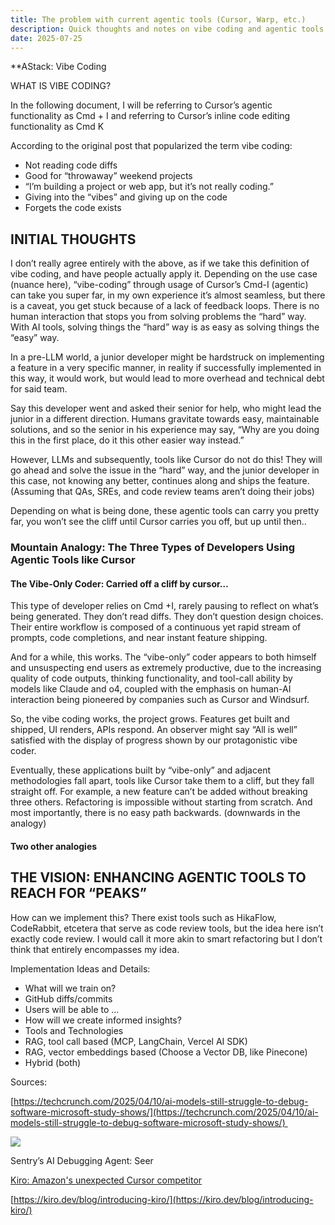```yaml
---
title: The problem with current agentic tools (Cursor, Warp, etc.)
description: Quick thoughts and notes on vibe coding and agentic tools that are encroaching on developer work
date: 2025-07-25
---
```


**AStack: Vibe Coding

WHAT IS VIBE CODING?
  
In the following document, I will be referring to Cursor’s agentic functionality as Cmd + I and referring to Cursor’s inline code editing functionality as Cmd K


According to the original post that popularized the term vibe coding:

- Not reading code diffs
- Good for “throwaway” weekend projects
- “I’m building a project or web app, but it’s not really coding.”
- Giving into the “vibes” and giving up on the code
- Forgets the code exists

## INITIAL THOUGHTS


I don’t really agree entirely with the above, as if we take this definition of vibe coding, and have people actually apply it. Depending on the use case (nuance here), “vibe-coding” through usage of Cursor’s Cmd-I (agentic) can take you super far, in my own experience it’s almost seamless, but there is a caveat, you get stuck because of a lack of feedback loops. There is no human interaction that stops you from solving problems the “hard” way. With AI tools, solving things the “hard” way is as easy as solving things the “easy” way. 

  
In a pre-LLM world, a junior developer might be hardstruck on implementing a feature in a very specific manner, in reality if successfully implemented in this way, it would work, but would lead to more overhead and technical debt for said team. 
  

Say this developer went and asked their senior for help, who might lead the junior in a different direction. Humans gravitate towards easy, maintainable solutions, and so the senior in his experience may say, “Why are you doing this in the first place, do it this other easier way instead.”


However, LLMs and subsequently, tools like Cursor do not do this! They will go ahead and solve the issue in the “hard” way, and the junior developer in this case, not knowing any better, continues along and ships the feature. (Assuming that QAs, SREs, and code review teams aren’t doing their jobs)

  

Depending on what is being done, these agentic tools can carry you pretty far, you won’t see the cliff until Cursor carries you off, but up until then..

  

### Mountain Analogy: The Three Types of Developers Using Agentic Tools like Cursor
#### The Vibe-Only Coder: Carried off a cliff by cursor…

  

This type of developer relies on Cmd +I, rarely pausing to reflect on what’s being generated. They don’t read diffs. They don’t question design choices. Their entire workflow is composed of a continuous yet rapid stream of prompts, code completions, and near instant feature shipping.

And for a while, this works. The “vibe-only” coder appears to both himself and unsuspecting end users as extremely productive, due to the increasing quality of code outputs, thinking functionality, and tool-call ability by models like Claude and o4, coupled with the emphasis on human-AI interaction being pioneered by companies such as Cursor and Windsurf. 

So, the vibe coding works, the project grows. Features get built and shipped, UI renders, APIs respond. An observer might say “All is well” satisfied with the display of progress shown by our protagonistic vibe coder. 

Eventually, these applications built by “vibe-only” and adjacent methodologies fall apart, tools like Cursor take them to a cliff, but they fall straight off. For example, a new feature can’t be added without breaking three others. Refactoring is impossible without starting from scratch. And most importantly, there is no easy path backwards. (downwards in the analogy)

  
#### Two other analogies

## THE VISION: ENHANCING AGENTIC TOOLS TO REACH FOR “PEAKS”

  

How can we implement this? There exist tools such as HikaFlow, CodeRabbit, etcetera that serve as code review tools, but the idea here isn’t exactly code review. I would call it more akin to smart refactoring but I don’t think that entirely encompasses my idea. 

  

Implementation Ideas and Details:

- What will we train on? 
- GitHub diffs/commits
- Users will be able to ...
- How will we create informed insights?
- Tools and Technologies
- RAG, tool call based (MCP, LangChain, Vercel AI SDK)
- RAG, vector embeddings based (Choose a Vector DB, like Pinecone)
- Hybrid (both)

Sources: 

[https://techcrunch.com/2025/04/10/ai-models-still-struggle-to-debug-software-microsoft-study-shows/](https://techcrunch.com/2025/04/10/ai-models-still-struggle-to-debug-software-microsoft-study-shows/) 

  

![](https://lh7-rt.googleusercontent.com/docsz/AD_4nXcxSAJzm0wTytbhCAioUopgB4itQb1xRbQE-8q59MhvDnypWp0Gq-roYeasAMIDmne0Vo9M7alpd5cPcQbgqEz8W32xPRAfKwYEEcVXu7kZ8YhcmhpDeLOLrGOnjmgbBpdCOfxpfg?key=BsWx1UOdXzCGM7QSrj6DXg)

  

Sentry’s AI Debugging Agent: Seer


[Kiro: Amazon's unexpected Cursor competitor](https://www.youtube.com/watch?v=ca8fs7ZeA7U) 

[https://kiro.dev/blog/introducing-kiro/](https://kiro.dev/blog/introducing-kiro/)